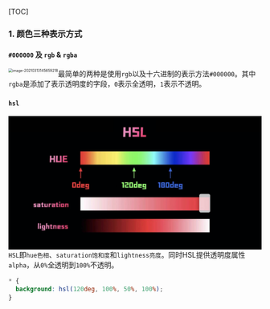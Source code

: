 [TOC]

### 1. 颜色三种表示方式

#### `#000000` 及  `rgb` & `rgba`

<img src="/Users/samstephen/Library/Mobile Documents/com~apple~CloudDocs/TyporaNotes/知识/images/rgba.png" alt="image-20210313145659218" style="zoom:50%;" align="left"/>

​	最简单的两种是使用`rgb`以及十六进制的表示方法`#000000`。其中`rgba`是添加了表示透明度的字段，`0`表示全透明，`1`表示不透明。

#### `hsl`

<img src="./images/HSL.png" alt="image-20210313144959788" style="zoom:50%;" align="left"/>

​	`HSL`即`hue色相`、`saturation饱和度`和`lightness亮度`。同时HSL提供透明度属性`alpha`，从`0%`全透明到`100%`不透明。

```css
* {
  background: hsl(120deg, 100%, 50%, 100%);
}
```